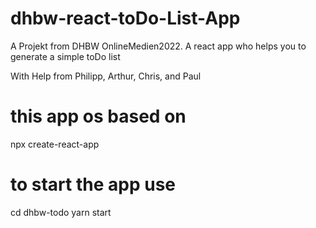 # dhbw-react-toDo-List-App

A Projekt from DHBW OnlineMedien2022. 
A react app who helps you to generate a simple toDo list

With Help from
Philipp, 
Arthur, 
Chris, 
and Paul

# this app os based on
npx create-react-app

# to start the app use
cd dhbw-todo
yarn start

